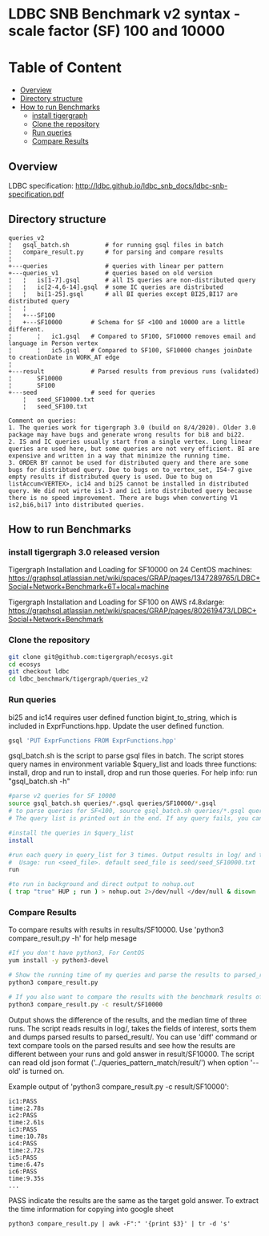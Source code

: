 # LDBC SNB Benchmark v2 syntax - scale factor (SF) 100 and 10000
# Table of Content
- [Overview](#overview)
- [Directory structure](#directory-structure)
- [How to run Benchmarks](#how-to-run-benchmarks)
  * [install tigergraph](#install-tigergraph)
  * [Clone the repository](#clone-the-repository)
  * [Run queries](#run-queries)
  * [Compare Results](#compare-results)

## Overview
LDBC specification:
http://ldbc.github.io/ldbc_snb_docs/ldbc-snb-specification.pdf


## Directory structure 
```
queries_v2
¦   gsql_batch.sh          # for running gsql files in batch
¦   compare_result.py      # for parsing and compare results
¦
+---queries                # queries with linear per pattern
+---queries_v1             # queries based on old version
¦   ¦   is[1-7].gsql       # all IS queries are non-distributed query
¦   ¦   ic[2-4,6-14].gsql  # some IC queries are distributed
¦   ¦   bi[1-25].gsql      # all BI queries except BI25,BI17 are distributed query
¦   ¦
¦   +---SF100
¦   +---SF10000        # Schema for SF <100 and 10000 are a little different.
¦       ¦   ic1.gsql   # Compared to SF100, SF10000 removes email and language in Person vertex
¦       ¦   ic5.gsql   # Compared to SF100, SF10000 changes joinDate to creationDate in WORK_AT edge 
¦
+---result             # Parsed results from previous runs (validated)
¦       SF10000        
¦       SF100          
+---seed               # seed for queries
    ¦   seed_SF10000.txt 
    ¦   seed_SF100.txt

Comment on queries: 
1. The queries work for tigergraph 3.0 (build on 8/4/2020). Older 3.0 package may have bugs and generate wrong results for bi8 and bi22.
2. IS and IC queries usually start from a single vertex. Long linear queries are used here, but some queries are not very efficient. BI are expensive and written in a way that minimize the running time. 
3. ORDER BY cannot be used for distributed query and there are some bugs for distribtued query. Due to bugs on to_vertex_set, IS4-7 give empty results if distributed query is used. Due to bug on listAccum<VERTEX>, ic14 and bi25 cannot be installed in distributed query. We did not wirte is1-3 and ic1 into distributed query because there is no speed improvement. There are bugs when converting V1 is2,bi6,bi17 into distributed queries.
```

## How to run Benchmarks
### install tigergraph 3.0 released version 
Tigergraph Installation and Loading for SF10000 on 24 CentOS machines: 
https://graphsql.atlassian.net/wiki/spaces/GRAP/pages/1347289765/LDBC+Social+Network+Benchmark+6T+local+machine

Tigergraph Installation and Loading for SF100 on AWS r4.8xlarge: 
https://graphsql.atlassian.net/wiki/spaces/GRAP/pages/802619473/LDBC+Social+Network+Benchmark

### Clone the repository 
```bash
git clone git@github.com:tigergraph/ecosys.git
cd ecosys
git checkout ldbc
cd ldbc_benchmark/tigergraph/queries_v2
```

### Run queries
bi25 and ic14 requires user defined function bigint_to_string, which is included in ExprFunctions.hpp. Update the user defined function.
```bash
gsql 'PUT ExprFunctions FROM ExprFunctions.hpp'
```

gsql_batch.sh is the script to parse gsql files in batch. The script stores query names in environment variable $query_list and loads three functions: install, drop and run to install, drop and run those queries. For help info: run "gsql_batch.sh -h"
```bash
#parse v2 queries for SF 10000
source gsql_batch.sh queries/*.gsql queries/SF10000/*.gsql
# to parse queries for SF<100, source gsql_batch.sh queries/*.gsql queries/SF100/*.gsql
# The query list is printed out in the end. If any query fails, you can remove the failed queries and reassign value to $query_list, for example, query_list=ic1,ic2,ic3

#install the queries in $query_list
install

#run each query in query_list for 3 times. Output results in log/ and time and error info in err/
#  Usage: run <seed_file>. default seed_file is seed/seed_SF10000.txt
run 

#to run in background and direct output to nohup.out 
( trap "true" HUP ; run ) > nohup.out 2>/dev/null </dev/null & disown
```

### Compare Results
To compare results with results in results/SF10000. Use 'python3 compare_result.py -h' for help mesage 
```bash
#If you don't have python3, For CentOS 
yum install -y python3-devel

# Show the running time of my queries and parse the results to parsed_result/.
python3 compare_result.py 

# If you also want to compare the results with the benchmark results of SF10000
python3 compare_result.py -c result/SF10000
```

Output shows the difference of the results, and the median time of three runs. The script reads results in log/, takes the fields of interest, sorts them and dumps parsed results to parsed_result/. You can use 'diff' command or text compare tools on the parsed results and see how the results are different between your runs and gold answer in result/SF10000. The script can read old json format ('../queries_pattern_match/result/') when option '--old' is turned on.

Example output of 'python3 compare_result.py -c result/SF10000':
```
ic1:PASS
time:2.78s
ic2:PASS
time:2.61s
ic3:PASS
time:10.78s
ic4:PASS
time:2.72s
ic5:PASS
time:6.47s
ic6:PASS
time:9.35s
...
```

PASS indicate the results are the same as the target gold answer. To extract the time information for copying into google sheet
```
python3 compare_result.py | awk -F":" '{print $3}' | tr -d 's'
```

